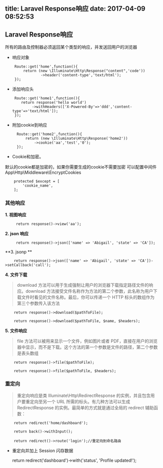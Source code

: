 title: Laravel Response响应
date: 2017-04-09 08:52:53
---



## Laravel Response响应

所有的路由及控制器必须返回某个类型的响应，并发送回用户的浏览器

<!--more-->

-  响应对象
  

		Route::get('home',function(){
		    return (new \Illuminate\Http\Response("content",'code'))
					->header('content-type','text/html');
		});
		

-  添加响应头 

		Route::get('home1',function(){
		   return response('hello world')
				->withHeaders(['X-Powered-By'=>'ddd','content-type'=>'text/html']);
		});

- 附加cookie到响应

		Route::get('home2',function(){
		    return (new \Illuminate\Http\Response('home2'))
				->cookie('aa','test','0');
		});

- Cookie和加密。

默认的cookie都是加密的，如果你需要生成的cookie不需要加密 可以配置中间件App\Http\Middleware\EncryptCookies

		protected $except = [
		    'cookie_name',
		];


### 其他响应


**1. 视图响应**

		 return response()->view('aa');

**2. json 响应**

	     return response()->json(['name' => 'Abigail', 'state' => 'CA']);

**3. jsonp **

	 	return response()->json(['name' => 'Abigail', 'state' => 'CA'])->setCallback('call');

**4. 文件下载**
> download 方法可以用于生成强制让用户的浏览器下载指定路径文件的响应。download 方法接受文件名称作为方法的第二个参数，此名称为用户下载文件时看见的文件名称。最后，你可以传递一个 HTTP 标头的数组作为第三个参数传入该方法

		return response()->download($pathToFile);

		return response()->download($pathToFile, $name, $headers);

**5. 文件响应** 
> file 方法可以被用来显示一个文件，例如图片或者 PDF，直接在用户的浏览器中显示，而不是下载。这个方法的第一个参数是文件的路径，第二个参数是表头数组

		return response()->file($pathToFile);

		return response()->file($pathToFile, $headers);


### 重定向 


> 重定向响应是类 Illuminate\Http\RedirectResponse 的实例，并且包含用户要重定向至另一个 URL 所需的标头。有几种方法可以生成 RedirectResponse 的实例。最简单的方式就是通过全局的 redirect 辅助函数：

		return redirect('home/dashboard');

		return back()->withInput();
		
		return redirect()->route('login');//重定向到命名路由

- 重定向并加上 Session 闪存数据

	return redirect('dashboard')->with('status', 'Profile updated!');